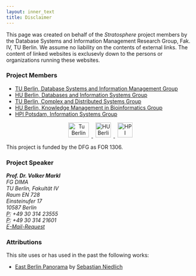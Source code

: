 ```yaml
--- 
layout: inner_text
title: Disclaimer 
---
```


This page was created on behalf of the *Stratosphere* project members by the Database Systems and Information Management Research Group, Fak. IV, TU Berlin. We assume no liability on the contents of external links. The content of linked websites is exclusevly down to the persons or organizations running these websites.

### Project Members

* [TU Berlin, Database Systems and Information Management Group](http://www.dima.tu-berlin.de/)
* [HU Berlin, Databases and Information Systems Group](http://www.dbis.informatik.hu-berlin.de/)
* [TU Berlin, Complex and Distributed Systems Group](http://www.cit.tu-berlin.de/)
* [HU Berlin, Knowledge Management in Bioinformatics Group](http://www.informatik.hu-berlin.de/forschung/gebiete/wbi/)
* [HPI Potsdam, Information Systems Group](http://www.hpi.uni-potsdam.de/naumann/home.html)

<p style="text-align: center;">
  <a href="http://www.tu-berlin.de">
    <img style="width: 55px; height: 40px; border-width: 0px; border-style: solid; margin: 0 0.5em;" src="{{ site.baseurl }}/img/logo/TUBerlin-logo.svg" alt="Tu Berlin">
  </a>
  <a href="http://www.hu-berlin.de/">
    <img style="width: 41px; height: 40px; border-width: 0px; border-style: solid; margin: 0 0.5em;" src="{{ site.baseurl }}/img/logo/HU-logo.svg" alt="HU Berlin">
  </a>
  <a href="http://www.hpi.uni-potsdam.de/">
    <img style="width: 40px; height: 40px; border-width: 0px; border-style: solid; margin: 0 0.5em;" src="{{ site.baseurl }}/img/logo/HPI-logo.png" alt="HPI">
  </a>
</p>

<p>This project is funded by the DFG as FOR 1306.</p>

### Project Speaker

<address>
  <strong>Prof. Dr. Volker Markl</strong><br />
  FG DIMA<br />
  TU Berlin, Fakultät IV<br />
  Raum EN 728<br />
  Einsteinufer 17<br />
  10587 Berlin<br />
  <abbr title="Phone">P:</abbr> +49 30 314 23555<br />
  <abbr title="Phone">P:</abbr> +49 30 314 21601<br />
  <a href="http://www.tu-berlin.de/allgemeine_seiten/e-mail-anfrage/id/42202/?no_cache=1&amp;ask_mail=TPOY2QAHHAP8KOQew7wCc786NjNnWiZkX7xz%2F0pwSFM%3D&amp;ask_name=Prof.%20Dr.%20Volker%20Markl" title="E-Mail Contact Form">E-Mail-Request</a>
</address>

### Attributions

This site uses or has used in the past the following works:

* [East Berlin Panorama](http://www.flickr.com/photos/42311564@N00/3877349119/) by [Sebastian Niedlich](http://www.flickr.com/photos/42311564@N00/) 